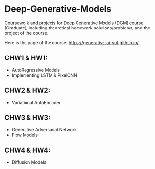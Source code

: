 # Deep-Generative-Models
Coursework and projects for Deep Generative Models (DGM) course (Graduate), including theoretical homework solutions/problems, and the project of the course.

Here is the page of the course:
https://generative-ai-sut.github.io/


## CHW1 & HW1:
- AutoRegressive Models
- Implementing LSTM & PixelCNN

## CHW2 & HW2:
- Variational AutoEncoder

## CHW3 & HW3:
- Generative Adversarial Network
- Flow Models

## CHW4 & HW4:
- Diffusion Models
